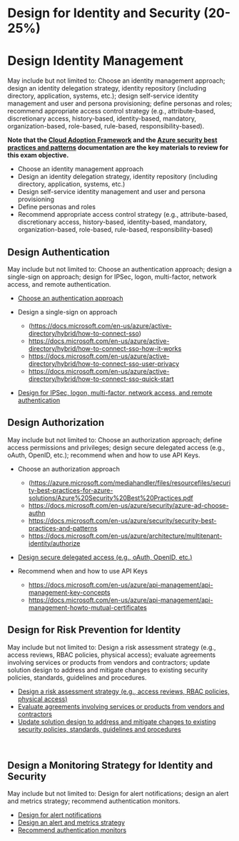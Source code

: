# Design for Identity and Security (20-25%)

# Design Identity Management
May include but not limited to: Choose an identity management approach; design an identity delegation strategy, identity repository (including directory, application, systems, etc.); design self-service identity management and user and persona provisioning; define personas and roles; recommend appropriate access control strategy (e.g., attribute-based, discretionary access, history-based, identity-based, mandatory, organization-based, role-based, rule-based, responsibility-based).

__Note that the [Cloud Adoption Framework](https://docs.microsoft.com/en-us/azure/architecture/cloud-adoption/overview) and the [Azure security best practices and patterns](https://docs.microsoft.com/en-us/azure/security/security-best-practices-and-patterns) documentation are the key materials to review for this exam objective.__

* Choose an identity management approach
* Design an identity delegation strategy, identity repository (including directory, application, systems, etc.)
* Design self-service identity management and user and persona provisioning
* Define personas and roles
* Recommend appropriate access control strategy (e.g., attribute-based, discretionary access, history-based, identity-based, mandatory, organization-based, role-based, rule-based, responsibility-based)

	
## Design Authentication
May include but not limited to: Choose an authentication approach; design a single-sign on approach; design for IPSec, logon, multi-factor, network access, and remote authentication.
* [Choose an authentication approach](https://docs.microsoft.com/en-us/azure/architecture/multitenant-identity/authenticate)
* Design a single-sign on approach
    * (https://docs.microsoft.com/en-us/azure/active-directory/hybrid/how-to-connect-sso) 
    * https://docs.microsoft.com/en-us/azure/active-directory/hybrid/how-to-connect-sso-how-it-works 
    * https://docs.microsoft.com/en-us/azure/active-directory/hybrid/how-to-connect-sso-user-privacy 
    * https://docs.microsoft.com/en-us/azure/active-directory/hybrid/how-to-connect-sso-quick-start 

* [Design for IPSec, logon, multi-factor, network access, and remote authentication]()

## Design Authorization
May include but not limited to: Choose an authorization approach; define access permissions and privileges; design secure delegated access (e.g., oAuth, OpenID, etc.); recommend when and how to use API Keys.

* Choose an authorization approach
    * (https://azure.microsoft.com/mediahandler/files/resourcefiles/security-best-practices-for-azure-solutions/Azure%20Security%20Best%20Practices.pdf
    * https://docs.microsoft.com/en-us/azure/security/azure-ad-choose-authn 
    * https://docs.microsoft.com/en-us/azure/security/security-best-practices-and-patterns 
    * https://docs.microsoft.com/en-us/azure/architecture/multitenant-identity/authorize 

* [Design secure delegated access (e.g., oAuth, OpenID, etc.)](https://docs.microsoft.com/en-us/azure/security/azure-security-threat-modeling-tool-authorization#principle-least-privilege)
* Recommend when and how to use API Keys
    * https://docs.microsoft.com/en-us/azure/api-management/api-management-key-concepts 
    * https://docs.microsoft.com/en-us/azure/api-management/api-management-howto-mutual-certificates 

## Design for Risk Prevention for Identity
May include but not limited to: Design a risk assessment strategy (e.g., access reviews, RBAC policies, physical access); evaluate agreements involving services or products from vendors and contractors; update solution design to address and mitigate changes to existing security policies, standards, guidelines and procedures.
* [Design a risk assessment strategy (e.g., access reviews, RBAC policies, physical access)](https://docs.microsoft.com/en-us/azure/architecture/reference-architectures/identity/)
* [Evaluate agreements involving services or products from vendors and contractors]()
* [Update solution design to address and mitigate changes to existing security policies, standards, guidelines and procedures]()

 
## Design a Monitoring Strategy for Identity and Security
May include but not limited to: Design for alert notifications; design an alert and metrics strategy; recommend authentication monitors.
 
* [Design for alert notifications]()
* [Design an alert and metrics strategy]()
* [Recommend authentication monitors]()
